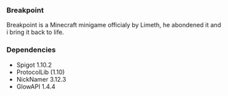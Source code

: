 ### Breakpoint ###

Breakpoint is a Minecraft minigame officialy by Limeth, he abondened it and 
i bring it back to life.

### Dependencies ###

* Spigot 1.10.2
* ProtocolLib (1.10)
* NickNamer 3.12.3
* GlowAPI 1.4.4